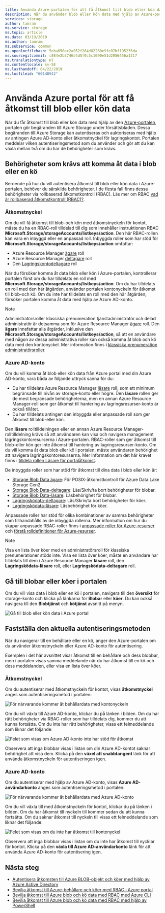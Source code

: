 ```yaml
---
title: Använda Azure-portalen för att få åtkomst till blob eller köa data - Azure Storage
description: När du använder blob eller kön data med hjälp av Azure-portalen, portalen gör begäranden till Azure Storage under försättsbladen. Dessa begäranden till Azure Storage kan autentiseras och auktoriseras med hjälp av antingen Azure AD-konto eller åtkomstnyckel för lagringskontot.
services: storage
author: tamram
ms.service: storage
ms.topic: article
ms.date: 03/19/2019
ms.author: tamram
ms.subservice: common
ms.openlocfilehash: 5eba650ac2a052f264d82260e9fc07bf195235da
ms.sourcegitcommit: c884e2b3746d4d5f0c5c1090e51d2056456a1317
ms.translationtype: HT
ms.contentlocale: sv-SE
ms.lasthandoff: 04/22/2019
ms.locfileid: "60148942"
---
```

# <a name="use-the-azure-portal-to-access-blob-or-queue-data"></a>Använda Azure portal för att få åtkomst till blob eller kön data

När du får åtkomst till blob eller kön data med hjälp av den [Azure-portalen](https://portal.azure.com), portalen gör begäranden till Azure Storage under försättsbladen. Dessa begäranden till Azure Storage kan autentiseras och auktoriseras med hjälp av antingen Azure AD-konto eller åtkomstnyckel för lagringskontot. Portalen meddelar vilken autentiseringsmetod som du använder och gör att du kan växla mellan två om du har de behörigheter som krävs.  

## <a name="permissions-needed-to-access-blob-or-queue-data"></a>Behörigheter som krävs att komma åt data i blob eller en kö

Beroende på hur du vill autentisera åtkomst till blob eller kön data i Azure-portalen, behöver du särskilda behörigheter. I de flesta fall finns dessa behörigheter via rollbaserad åtkomstkontroll (RBAC). Läs mer om RBAC [vad är rollbaserad åtkomstkontroll (RBAC)?](../../role-based-access-control/overview.md).

### <a name="account-access-key"></a>Åtkomstnyckel

Om du vill få åtkomst till blob-och kön med åtkomstnyckeln för kontot, måste du ha en RBAC-roll tilldelad till dig som innehåller instruktionen RBAC **Microsoft.Storage/storageAccounts/listkeys/action**. Den här RBAC-rollen kan vara en inbyggd eller en anpassad roll. Inbyggda roller som har stöd för **Microsoft.Storage/storageAccounts/listkeys/action** omfattar:

- Azure Resource Manager [ägare](../../role-based-access-control/built-in-roles.md#owner) roll
- Azure Resource Manager [deltagare](../../role-based-access-control/built-in-roles.md#contributor) roll
- Den [Lagringskontodeltagare](../../role-based-access-control/built-in-roles.md#storage-account-contributor) roll

När du försöker komma åt data blob eller kön i Azure-portalen, kontrollerar portalen först om du har tilldelats en roll med **Microsoft.Storage/storageAccounts/listkeys/action**. Om du har tilldelats en roll med den här åtgärden, använder portalen kontonyckeln för åtkomst till blob-och kö. Om du inte har tilldelats en roll med den här åtgärden, försöker portalen komma åt data med hjälp av Azure AD-konto.

> [!NOTE]
> Administratörsroller klassiska prenumeration tjänstadministratör och delad administratör är detsamma som för Azure Resource Manager [ägare](../../role-based-access-control/built-in-roles.md#owner) roll. Den **ägare** innefattar alla åtgärder, inklusive den **Microsoft.Storage/storageAccounts/listkeys/action**, så att en användare med någon av dessa administrativa roller kan också komma åt blob och kö data med den kontonyckel. Mer information finns i [klassiska prenumeration administratörsroller](../../role-based-access-control/rbac-and-directory-admin-roles.md#classic-subscription-administrator-roles).

### <a name="azure-ad-account"></a>Azure AD-konto

Om du vill komma åt blob eller kön data från Azure portal med din Azure AD-konto, vara båda av följande uttryck sanna för du:

- Du har tilldelats Azure Resource Manager [läsare](../../role-based-access-control/built-in-roles.md#reader) roll, som ett minimum begränsade till nivån av storage-konto eller högre. Den **läsare** rollen ger de mest begränsade behörigheterna, men en annan Azure Resource Manager-roll som ger åtkomst till hantering av lagringsresurser-konto är också tillåtet.
- Du har tilldelats antingen den inbyggda eller anpassade roll som ger åtkomst till blob-eller kön.

Den **läsare** rolltilldelningen eller en annan Azure Resource Manager-rolltilldelning krävs så att användaren kan visa och navigera management lagringskontoresurserna i Azure-portalen. RBAC-roller som ger åtkomst till blob-eller kön ger inte åtkomst till hantering av lagringsresurser-konto. Om du vill komma åt data blob eller kö i portalen, måste användaren behörighet att navigera lagringskontoresurserna. Mer information om det här kravet finns i [tilldela rollen Läsare för portalåtkomst](../common/storage-auth-aad-rbac-portal.md#assign-the-reader-role-for-portal-access).

De inbyggda roller som har stöd för åtkomst till dina data i blob eller kön är:

- [Storage Blob Data ägare](../../role-based-access-control/built-in-roles.md#storage-blob-data-owner): För POSIX-åtkomstkontroll för Azure Data Lake Storage Gen2.
- [Storage Blob Data-deltagare](../../role-based-access-control/built-in-roles.md#storage-blob-data-contributor): Läs/Skriv/ta bort behörigheter för blobar.
- [Storage Blob Data-läsare](../../role-based-access-control/built-in-roles.md#storage-blob-data-reader): Läsbehörighet för blobar.
- [Lagringsködata-deltagare](../../role-based-access-control/built-in-roles.md#storage-queue-data-contributor): Läs/Skriv/ta bort behörigheter för köer.
- [Lagringsködata-läsare](../../role-based-access-control/built-in-roles.md#storage-queue-data-reader): Läsbehörighet för köer.
    
Anpassade roller har stöd för olika kombinationer av samma behörigheter som tillhandahålls av de inbyggda rollerna. Mer information om hur du skapar anpassade RBAC-roller finns i [anpassade roller för Azure-resurser](../../role-based-access-control/custom-roles.md) och [förstå rolldefinitioner för Azure-resurser](../../role-based-access-control/role-definitions.md).

> [!NOTE]
> Visa en lista över köer med en administratörsroll för klassiska prenumerationer stöds inte. Visa en lista över köer, måste en användare har tilldelats till dem i Azure Resource Manager **läsare** roll, den **Lagringsködata-läsare** roll, eller **Lagringsködata-deltagare** roll.

## <a name="navigate-to-blobs-or-queues-in-the-portal"></a>Gå till blobar eller köer i portalen

Om du vill visa data i blob eller en kö i portalen, navigera till den **översikt** för storage-konto och klicka på länkarna för **Blobar** eller **köer**. Du kan också navigera till den **Blobtjänst** och **kötjänst** avsnitt på menyn. 

![Gå till blob eller kön data i Azure portal](media/storage-access-blobs-queues-portal/blob-queue-access.png)

## <a name="determine-the-current-authentication-method"></a>Fastställa den aktuella autentiseringsmetoden

När du navigerar till en behållare eller en kö, anger den Azure-portalen om du använder åtkomstnyckeln eller Azure AD-konto för autentisering.

Exemplen i det här avsnittet visar åtkomst till en behållare och dess blobbar, men i portalen visas samma meddelande när du har åtkomst till en kö och dess meddelanden, eller visa en lista över köer.

### <a name="account-access-key"></a>Åtkomstnyckel

Om du autentiserar med åtkomstnyckeln för kontot, visas **åtkomstnyckel** anges som autentiseringsmetod i portalen:

![För närvarande kommer åt behållardata med kontonyckeln](media/storage-access-blobs-queues-portal/auth-method-access-key.png)

Om du vill växla till Azure AD-konto, klickar du på länken i bilden. Om du har rätt behörigheter via RBAC-roller som har tilldelats dig, kommer du att kunna fortsätta. Om du inte har rätt behörigheter, visas ett felmeddelande som liknar det följande:

![Felet som visas om Azure AD-konto inte har stöd för åtkomst](media/storage-access-blobs-queues-portal/auth-error-azure-ad.png)

Observera att inga blobbar visas i listan om din Azure AD-kontot saknar behörighet att visa dem. Klicka på den **växel att snabbtangent** länk för att använda åtkomstnyckeln för autentiseringen igen.

### <a name="azure-ad-account"></a>Azure AD-konto

Om du autentiserar med hjälp av Azure AD-konto, visas **Azure AD-användarkonto** anges som autentiseringsmetod i portalen:

![För närvarande kommer åt behållardata med Azure AD-konto](media/storage-access-blobs-queues-portal/auth-method-azure-ad.png)

Om du vill växla till med åtkomstnyckeln för kontot, klickar du på länken i bilden. Om du har åtkomst till nyckeln till kommer sedan du att kunna fortsätta. Om du saknar åtkomst till nyckeln till visas ett felmeddelande som liknar det följande:

![Felet som visas om du inte har åtkomst till kontonyckel](media/storage-access-blobs-queues-portal/auth-error-access-key.png)

Observera att inga blobbar visas i listan om du inte har åtkomst till nycklar för kontot. Klicka på den **växla till Azure AD-användarkonto** länk för att använda Azure AD-konto för autentisering igen.

## <a name="next-steps"></a>Nästa steg

- [Autentisera åtkomsten till Azure BLOB-objekt och köer med hjälp av Azure Active Directory](storage-auth-aad.md)
- [Bevilja åtkomst till Azure-behållare och köer med RBAC i Azure portal](storage-auth-aad-rbac-portal.md)
- [Bevilja åtkomst till Azure blob och kö data med RBAC med Azure CLI](storage-auth-aad-rbac-cli.md)
- [Bevilja åtkomst till Azure blob och kö data med RBAC med hjälp av PowerShell](storage-auth-aad-rbac-powershell.md)
